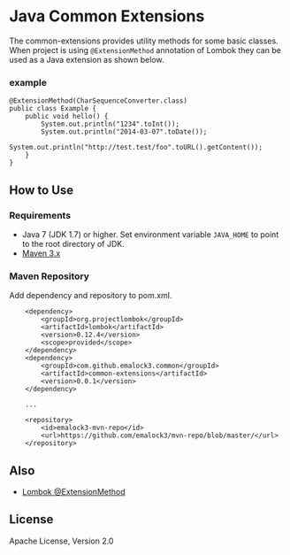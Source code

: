 # Java Common Extensions

The common-extensions provides utility methods for some basic classes.
When project is using `@ExtensionMethod` annotation of Lombok they can be used as a Java extension as shown below.

### example
	@ExtensionMethod(CharSequenceConverter.class)
	public class Example {
		public void hello() {
			System.out.println("1234".toInt());
			System.out.println("2014-03-07".toDate());
			System.out.println("http://test.test/foo".toURL().getContent());
		}
	}

## How to Use

### Requirements

- Java 7 (JDK 1.7) or higher. Set environment variable `JAVA_HOME` to point to the root directory of JDK.
- [Maven 3.x](http://maven.apache.org/)

### Maven Repository

Add dependency and repository to pom.xml.

		<dependency>
			<groupId>org.projectlombok</groupId>
			<artifactId>lombok</artifactId>
			<version>0.12.4</version>
			<scope>provided</scope>
		</dependency>
		<dependency>
			<groupId>com.github.emalock3.common</groupId>
			<artifactId>common-extensions</artifactId>
			<version>0.0.1</version>
		</dependency>
		
		...
		
		<repository>
			<id>emalock3-mvn-repo</id>
			<url>https://github.com/emalock3/mvn-repo/blob/master/</url>
		</repository>

## Also

- [Lombok @ExtensionMethod](http://projectlombok.org/features/experimental/ExtensionMethod.html)

## License

Apache License, Version 2.0
